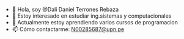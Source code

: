 
- 👋 Hola, soy @Dali Daniel Terrones Rebaza
- 👀 Estoy interesado en estudiar ing.sistemas y computacionales
- 🌱 Actualmente estoy aprendiendo varios cursos de programacion
- 📫 Cómo contactarme: N00285687@upn.pe

<!---
DaliTe-R/DaliTe-R is a ✨ special ✨ repository because its `README.md` (this file) appears on your GitHub profile.
You can click the Preview link to take a look at your changes.
--->

